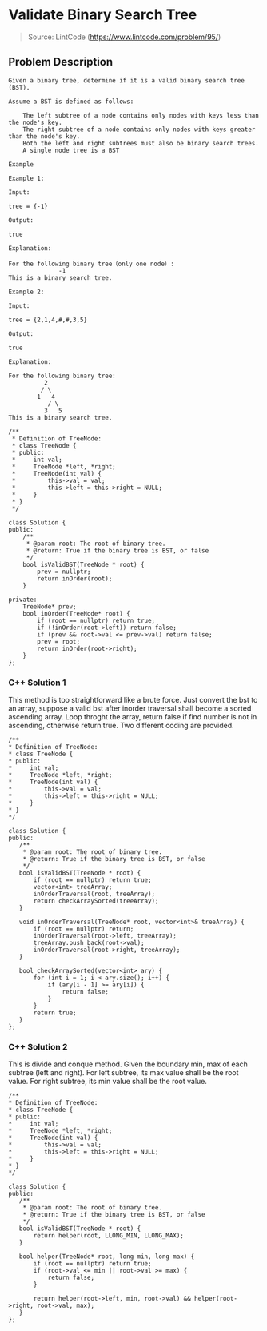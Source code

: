 # Validate Binary Search Tree
> Source: LintCode (https://www.lintcode.com/problem/95/)
## Problem Description
```
Given a binary tree, determine if it is a valid binary search tree (BST).

Assume a BST is defined as follows:

    The left subtree of a node contains only nodes with keys less than the node's key.
    The right subtree of a node contains only nodes with keys greater than the node's key.
    Both the left and right subtrees must also be binary search trees.
    A single node tree is a BST

Example

Example 1:

Input:

tree = {-1}

Output:

true

Explanation:

For the following binary tree（only one node）:
              -1
This is a binary search tree.

Example 2:

Input:

tree = {2,1,4,#,#,3,5}

Output:

true

Explanation:

For the following binary tree:
          2
         / \
        1   4
           / \
          3   5
This is a binary search tree.
```

```
/**
 * Definition of TreeNode:
 * class TreeNode {
 * public:
 *     int val;
 *     TreeNode *left, *right;
 *     TreeNode(int val) {
 *         this->val = val;
 *         this->left = this->right = NULL;
 *     }
 * }
 */

class Solution {
public:
    /**
     * @param root: The root of binary tree.
     * @return: True if the binary tree is BST, or false
     */
    bool isValidBST(TreeNode * root) {
        prev = nullptr;
        return inOrder(root);
    }

private:
    TreeNode* prev;
    bool inOrder(TreeNode* root) {
        if (root == nullptr) return true;
        if (!inOrder(root->left)) return false;
        if (prev && root->val <= prev->val) return false;
        prev = root; 
        return inOrder(root->right);
    }
};
```

 ### C++ Solution 1
This method is too straightforward like a brute force. 
Just convert the bst to an array, suppose a valid bst after inorder traversal shall become a sorted ascending array.
Loop throght the array, return false if find number is not in ascending, otherwise return true.
Two different coding are provided.
 
 ```
/**
 * Definition of TreeNode:
 * class TreeNode {
 * public:
 *     int val;
 *     TreeNode *left, *right;
 *     TreeNode(int val) {
 *         this->val = val;
 *         this->left = this->right = NULL;
 *     }
 * }
 */

class Solution {
public:
    /**
     * @param root: The root of binary tree.
     * @return: True if the binary tree is BST, or false
     */
    bool isValidBST(TreeNode * root) {
        if (root == nullptr) return true;
        vector<int> treeArray;
        inOrderTraversal(root, treeArray);
        return checkArraySorted(treeArray);
    }

    void inOrderTraversal(TreeNode* root, vector<int>& treeArray) {
        if (root == nullptr) return;
        inOrderTraversal(root->left, treeArray);
        treeArray.push_back(root->val);
        inOrderTraversal(root->right, treeArray);
    }

    bool checkArraySorted(vector<int> ary) {
        for (int i = 1; i < ary.size(); i++) {
            if (ary[i - 1] >= ary[i]) {
                return false;
            }
        }
        return true;
    }
};
 ```
 
  ### C++ Solution 2
This is divide and conque method. Given the boundary min, max of each subtree (left and right).
For left subtree, its max value shall be the root value.
For right subtree, its min value shall be the root value. 
 
 ```
/**
 * Definition of TreeNode:
 * class TreeNode {
 * public:
 *     int val;
 *     TreeNode *left, *right;
 *     TreeNode(int val) {
 *         this->val = val;
 *         this->left = this->right = NULL;
 *     }
 * }
 */

class Solution {
public:
    /**
     * @param root: The root of binary tree.
     * @return: True if the binary tree is BST, or false
     */
    bool isValidBST(TreeNode * root) {
        return helper(root, LLONG_MIN, LLONG_MAX);
    }

    bool helper(TreeNode* root, long min, long max) {
        if (root == nullptr) return true;
        if (root->val <= min || root->val >= max) {
            return false;
        }

        return helper(root->left, min, root->val) && helper(root->right, root->val, max);
    }
};
 ```
 